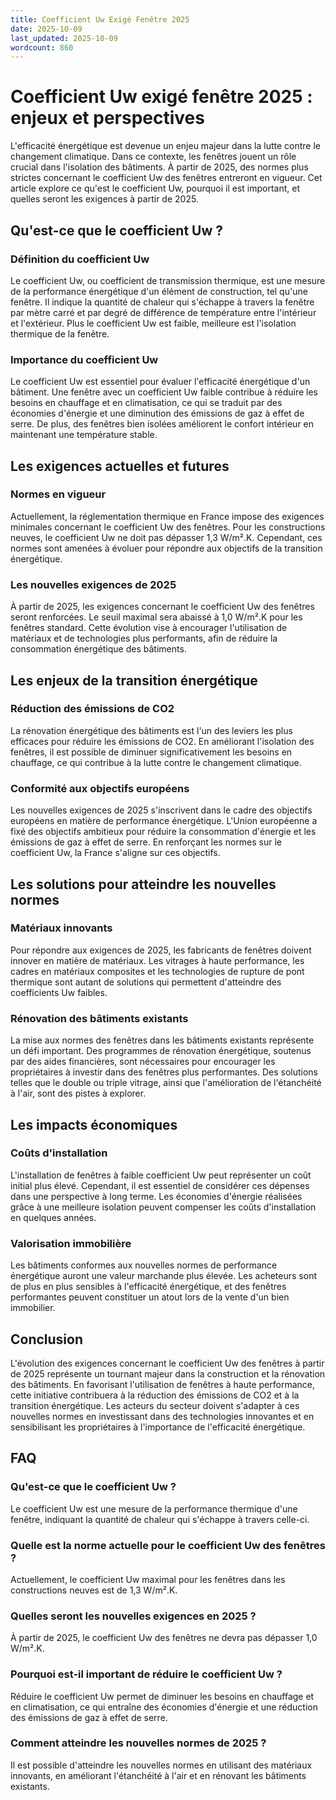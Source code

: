 ```yaml
---
title: Coefficient Uw Exigé Fenêtre 2025
date: 2025-10-09
last_updated: 2025-10-09
wordcount: 860
---
```


# Coefficient Uw exigé fenêtre 2025 : enjeux et perspectives

L'efficacité énergétique est devenue un enjeu majeur dans la lutte contre le changement climatique. Dans ce contexte, les fenêtres jouent un rôle crucial dans l'isolation des bâtiments. À partir de 2025, des normes plus strictes concernant le coefficient Uw des fenêtres entreront en vigueur. Cet article explore ce qu'est le coefficient Uw, pourquoi il est important, et quelles seront les exigences à partir de 2025.

## Qu'est-ce que le coefficient Uw ?

### Définition du coefficient Uw

Le coefficient Uw, ou coefficient de transmission thermique, est une mesure de la performance énergétique d'un élément de construction, tel qu'une fenêtre. Il indique la quantité de chaleur qui s'échappe à travers la fenêtre par mètre carré et par degré de différence de température entre l'intérieur et l'extérieur. Plus le coefficient Uw est faible, meilleure est l'isolation thermique de la fenêtre.

### Importance du coefficient Uw

Le coefficient Uw est essentiel pour évaluer l'efficacité énergétique d'un bâtiment. Une fenêtre avec un coefficient Uw faible contribue à réduire les besoins en chauffage et en climatisation, ce qui se traduit par des économies d'énergie et une diminution des émissions de gaz à effet de serre. De plus, des fenêtres bien isolées améliorent le confort intérieur en maintenant une température stable.

## Les exigences actuelles et futures

### Normes en vigueur

Actuellement, la réglementation thermique en France impose des exigences minimales concernant le coefficient Uw des fenêtres. Pour les constructions neuves, le coefficient Uw ne doit pas dépasser 1,3 W/m².K. Cependant, ces normes sont amenées à évoluer pour répondre aux objectifs de la transition énergétique.

### Les nouvelles exigences de 2025

À partir de 2025, les exigences concernant le coefficient Uw des fenêtres seront renforcées. Le seuil maximal sera abaissé à 1,0 W/m².K pour les fenêtres standard. Cette évolution vise à encourager l'utilisation de matériaux et de technologies plus performants, afin de réduire la consommation énergétique des bâtiments.

## Les enjeux de la transition énergétique

### Réduction des émissions de CO2

La rénovation énergétique des bâtiments est l'un des leviers les plus efficaces pour réduire les émissions de CO2. En améliorant l'isolation des fenêtres, il est possible de diminuer significativement les besoins en chauffage, ce qui contribue à la lutte contre le changement climatique.

### Conformité aux objectifs européens

Les nouvelles exigences de 2025 s'inscrivent dans le cadre des objectifs européens en matière de performance énergétique. L'Union européenne a fixé des objectifs ambitieux pour réduire la consommation d'énergie et les émissions de gaz à effet de serre. En renforçant les normes sur le coefficient Uw, la France s'aligne sur ces objectifs.

## Les solutions pour atteindre les nouvelles normes

### Matériaux innovants

Pour répondre aux exigences de 2025, les fabricants de fenêtres doivent innover en matière de matériaux. Les vitrages à haute performance, les cadres en matériaux composites et les technologies de rupture de pont thermique sont autant de solutions qui permettent d'atteindre des coefficients Uw faibles.

### Rénovation des bâtiments existants

La mise aux normes des fenêtres dans les bâtiments existants représente un défi important. Des programmes de rénovation énergétique, soutenus par des aides financières, sont nécessaires pour encourager les propriétaires à investir dans des fenêtres plus performantes. Des solutions telles que le double ou triple vitrage, ainsi que l'amélioration de l'étanchéité à l'air, sont des pistes à explorer.

## Les impacts économiques

### Coûts d'installation

L'installation de fenêtres à faible coefficient Uw peut représenter un coût initial plus élevé. Cependant, il est essentiel de considérer ces dépenses dans une perspective à long terme. Les économies d'énergie réalisées grâce à une meilleure isolation peuvent compenser les coûts d'installation en quelques années.

### Valorisation immobilière

Les bâtiments conformes aux nouvelles normes de performance énergétique auront une valeur marchande plus élevée. Les acheteurs sont de plus en plus sensibles à l'efficacité énergétique, et des fenêtres performantes peuvent constituer un atout lors de la vente d'un bien immobilier.

## Conclusion

L'évolution des exigences concernant le coefficient Uw des fenêtres à partir de 2025 représente un tournant majeur dans la construction et la rénovation des bâtiments. En favorisant l'utilisation de fenêtres à haute performance, cette initiative contribuera à la réduction des émissions de CO2 et à la transition énergétique. Les acteurs du secteur doivent s'adapter à ces nouvelles normes en investissant dans des technologies innovantes et en sensibilisant les propriétaires à l'importance de l'efficacité énergétique.

## FAQ

### Qu'est-ce que le coefficient Uw ?

Le coefficient Uw est une mesure de la performance thermique d'une fenêtre, indiquant la quantité de chaleur qui s'échappe à travers celle-ci.

### Quelle est la norme actuelle pour le coefficient Uw des fenêtres ?

Actuellement, le coefficient Uw maximal pour les fenêtres dans les constructions neuves est de 1,3 W/m².K.

### Quelles seront les nouvelles exigences en 2025 ?

À partir de 2025, le coefficient Uw des fenêtres ne devra pas dépasser 1,0 W/m².K.

### Pourquoi est-il important de réduire le coefficient Uw ?

Réduire le coefficient Uw permet de diminuer les besoins en chauffage et en climatisation, ce qui entraîne des économies d'énergie et une réduction des émissions de gaz à effet de serre.

### Comment atteindre les nouvelles normes de 2025 ?

Il est possible d'atteindre les nouvelles normes en utilisant des matériaux innovants, en améliorant l'étanchéité à l'air et en rénovant les bâtiments existants.